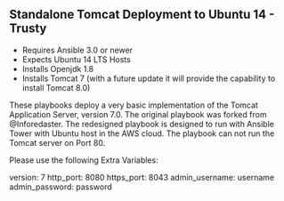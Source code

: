## Standalone Tomcat Deployment to Ubuntu 14 - Trusty

- Requires Ansible 3.0 or newer
- Expects Ubuntu 14 LTS Hosts
- Installs Openjdk 1.8
- Installs Tomcat 7 (with a future update it will provide the capability to install Tomcat 8.0)

These playbooks deploy a very basic implementation of the Tomcat Application Server, version 7.0. 
The original playbook was forked from @Inforedaster. 
The redesigned playbook is designed to run with Ansible Tower with Ubuntu host in the AWS cloud. 
The playbook can not run the Tomcat server on Port 80.

Please use the following Extra Variables: 

version: 7
http_port: 8080
https_port: 8043
admin_username: username
admin_password: password

